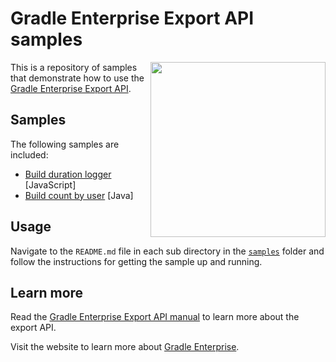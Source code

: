 # Gradle Enterprise Export API samples

<img src="http://bit.ly/2JSSCT0" align="right" width="280" />

This is a repository of samples that demonstrate how to use the [Gradle Enterprise Export API][manual].

## Samples

The following samples are included:

- [Build duration logger][build-duration-logger] [JavaScript]
- [Build count by user][build-count-by-user] [Java]

## Usage

Navigate to the `README.md` file in each sub directory in the [`samples`][samples] folder and follow the instructions for getting the sample up and running.

## Learn more

Read the [Gradle Enterprise Export API manual][manual] to learn more about the export API.

Visit the website to learn more about [Gradle Enterprise][gradle-enterprise].

[samples]: samples
[hello-build]: samples/hello-build
[build-duration-logger]: samples/build-duration-logger
[build-count-by-user]: samples/build-count-by-user
[realtime-streaming-build-duration-chart]: samples/realtime-streaming-build-duration-chart
[manual]: https://docs.gradle.com/enterprise/export-api
[gradle-enterprise]: https://gradle.com/enterprise
